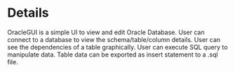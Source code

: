 # Details #

OracleGUI is a simple UI to view and edit Oracle Database. User can connect to a database to view the schema/table/column details. User can see the dependencies of a table graphically. User can execute SQL query to manipulate data. Table data can be exported as insert statement to a .sql file.